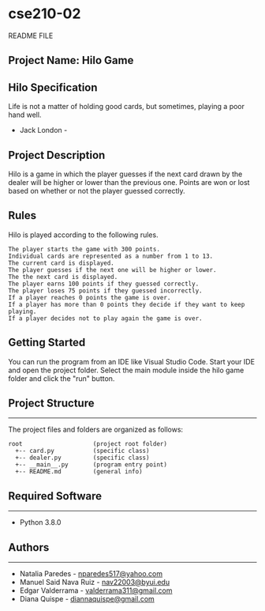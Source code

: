 # cse210-02    
    
README FILE

## Project Name: Hilo Game

## Hilo Specification

Life is not a matter of holding good cards,
but sometimes, playing a poor hand well.

- Jack London -

## Project Description

Hilo is a game in which the player guesses if the next card drawn by the dealer will be higher or lower than the previous one. Points are won or lost based on whether or not the player guessed correctly.

## Rules

Hilo is played according to the following rules.

    The player starts the game with 300 points.
    Individual cards are represented as a number from 1 to 13.
    The current card is displayed.
    The player guesses if the next one will be higher or lower.
    The the next card is displayed.
    The player earns 100 points if they guessed correctly.
    The player loses 75 points if they guessed incorrectly.
    If a player reaches 0 points the game is over.
    If a player has more than 0 points they decide if they want to keep playing.
    If a player decides not to play again the game is over.

## Getting Started

You can run the program from an IDE like Visual Studio Code. Start your IDE and open the project folder. Select the main module inside the hilo game folder and click the "run" button.

## Project Structure

---

The project files and folders are organized as follows:

```
root                    (project root folder)
  +-- card.py           (specific class)
  +-- dealer.py         (specific class)
  +-- __main__.py       (program entry point)
  +-- README.md         (general info)
```

## Required Software

---

- Python 3.8.0

## Authors

---

- Natalia Paredes - nparedes517@yahoo.com
- Manuel Said Nava Ruiz - nav22003@byui.edu
- Edgar Valderrama - valderrama311@gmail.com
- Diana Quispe - diannaquispe@gmail.com

